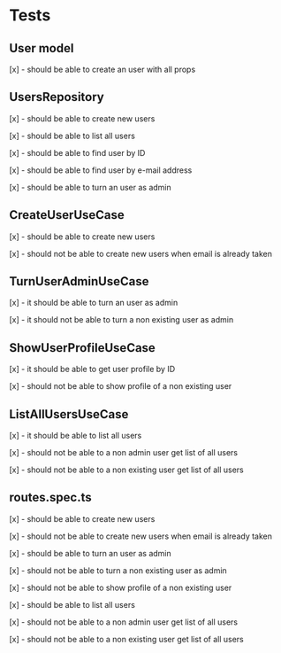 # Tests

## User model

[x] - should be able to create an user with all props

## UsersRepository

[x] - should be able to create new users

[x] - should be able to list all users

[x] - should be able to find user by ID

[x] - should be able to find user by e-mail address

[x] - should be able to turn an user as admin

## CreateUserUseCase

[x] - should be able to create new users

[x] - should not be able to create new users when email is already taken

## TurnUserAdminUseCase

[x] - it should be able to turn an user as admin

[x] - it should not be able to turn a non existing user as admin

## ShowUserProfileUseCase

[x] - it should be able to get user profile by ID

[x] - should not be able to show profile of a non existing user

## ListAllUsersUseCase

[x] - it should be able to list all users

[x] - should not be able to a non admin user get list of all users

[x] - should not be able to a non existing user get list of all users

## routes.spec.ts
[x] - should be able to create new users

[x] - should not be able to create new users when email is already taken

[x] - should be able to turn an user as admin

[x] - should not be able to turn a non existing user as admin

[x] - should not be able to show profile of a non existing user

[x] - should be able to list all users

[x] - should not be able to a non admin user get list of all users

[x] - should not be able to a non existing user get list of all users
